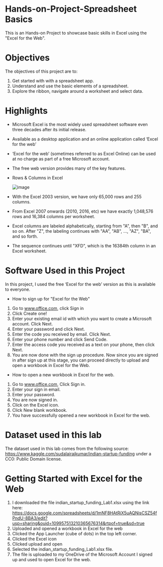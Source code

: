 # Hands-on-Project-Spreadsheet Basics

This is an Hands-on Project to showcase basic skills in Excel using the "Excel for the Web".

# Objectives

The objectives of this project are to:

1. Get started with with a spreadsheet app.
2. Understand and use the basic elements of a spreadsheet.
3. Explore the ribbon, navigate around a worksheet and select data.

# Highlights

- Microsoft Excel is the most widely used spreadsheet software even three decades after its initial release.
- Available as a desktop application and an online application called ‘Excel for the web’
- ‘Excel for the web’ (sometimes referred to as Excel Online) can be used at no charge as part of a free Microsoft account.
- The free web version provides many of the key features.
- Rows & Columns in Excel

   ![image](https://github.com/DSgbemisola/Hands-on-Project-Introduction-to-Excel-for-the-web/assets/116846702/08d7841e-5f07-42cb-b8f8-1f97d17108d4)

- With the Excel 2003 version, we have only 65,000 rows and 255 columns.
- From Excel 2007 onwards (2010, 2016, etc) we have exactly 1,048,576 rows and 16,384 columns per worksheet.
- Excel columns are labeled alphabetically, starting from "A", then "B", and so on. After "Z", the labeling continues with "AA", "AB", ..., "AZ", "BA", and so forth.
- The sequence continues until "XFD", which is the 16384th column in an Excel worksheet.

# Software Used in this Project

In this project, I used the free ‘Excel for the web’ version as this is available to everyone.

- How to sign up for "Excel for the Web"

1. Go to www.office.com, click Sign in 
2. Click Create one! 
3. Enter your existing email id with which you want to create a Microsoft account. Click Next. 
4. Enter your password and click Next. 
5. Enter the code you received by email. Click Next. 
6. Enter your phone number and click Send Code. 
7. Enter the access code you received as a text on your phone, then click Next. 
8. You are now done with the sign up procedure. Now since you are signed in after sign up at this stage, you can proceed directly to upload and open a workbook in Excel for the Web.

- How to open a new workbook in Excel for the web. 

1. Go to www.office.com, Click Sign in. 
2. Enter your sign in email. 
3. Enter your password. 
4. You are now signed in. 
5. Click on the Excel icon. 
6. Click New blank workbook. 
7. You have successfully opened a new workbook in Excel for the web. 

# Dataset used in this lab 
The dataset used in this lab comes from the following source: https://www.kaggle.com/sudalairajkumar/indian-startup-funding under a CC0: Public Domain license. 

# Getting Started with Excel for the Web

1. I downloaded the file indian_startup_funding_Lab1.xlsx using the link here: https://docs.google.com/spreadsheets/d/1mNF8HAtRiX5uAQNisCSZ54fPndU-8BA3/edit?usp=sharing&ouid=109957513210365676314&rtpof=true&sd=true
2. Uploaded and opened a workbook in Excel for the web
3. Clicked the App Launcher (cube of dots) in the top left corner.
4. Clicked the Excel icon
5. Clicked upload and open
6. Selected the indian_startup_funding_Lab1.xlsx file. 
7. The file is uploaded to my OneDrive of the Microsoft Account I signed up and used to open Excel for the web.

# 











